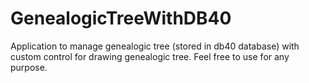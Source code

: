 GenealogicTreeWithDB40
======================

Application to manage genealogic tree (stored in db40 database) with custom control for drawing genealogic tree. Feel free to use for any purpose.
